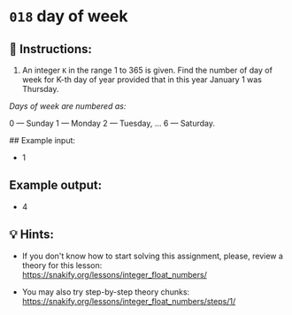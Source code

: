 # `018` day of week

## 📝 Instructions:

1. An integer `K` in the range 1 to 365 is given. Find the number of day of week for K-th day of year provided that in this year January 1 was Thursday.

*Days of week are numbered as:* 

0 — Sunday
1 — Monday
2 — Tuesday, ...
6 — Saturday. 

## Example input:

+ 1

## Example output:

+ 4

## 💡 Hints:

+ If you don't know how to start solving this assignment, please, review a theory for this lesson: https://snakify.org/lessons/integer_float_numbers/

+ You may also try step-by-step theory chunks: https://snakify.org/lessons/integer_float_numbers/steps/1/